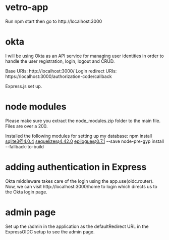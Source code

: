 # vetro-app
Run npm start then go to http://localhost:3000

# okta
I will be using Okta as an API service for managing user identities in order to handle the user registration, login, logout and CRUD.

Base URIs: http://localhost:3000/
Login redirect URIs: https://localhost:3000/authorization-code/callback

Express.js set up. 

# node modules
Please make sure you extract the node_modules.zip folder to the main file. Files are over a 200.

Installed the following modules for setting up my database:
npm install sqlite3@4.0.4 sequelize@4.42.0 epilogue@0.7.1 --save
node-pre-gyp install --fallback-to-build

# adding authentication in Express
Okta middleware takes care of the login using the app.use(oidc.router). 
Now, we can visit http://localhost:3000/home to login which directs us to the Okta login page.

# admin page
Set up the /admin in the application as the defaultRedirect URL in the ExpressOIDC setup to see the admin page.
